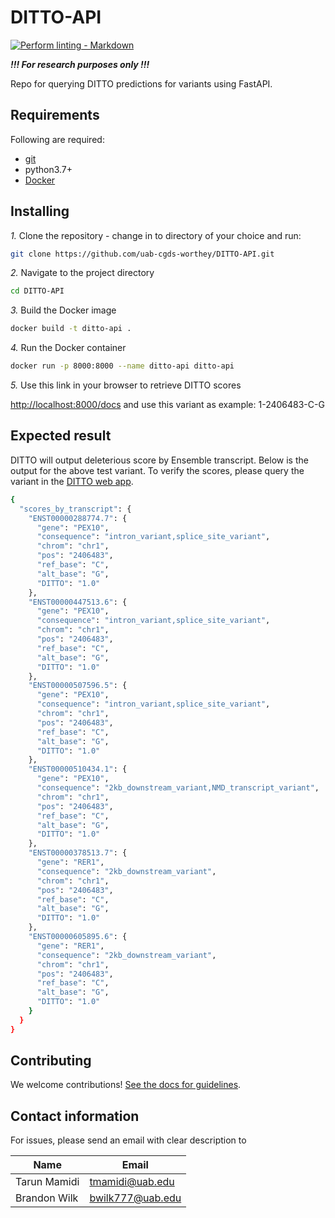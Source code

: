 # DITTO-API

<!-- markdown-link-check-disable -->
[![Perform linting -
Markdown](https://github.com/uab-cgds-worthey/DITTO-API/actions/workflows/linting.yml/badge.svg)](https://github.com/uab-cgds-worthey/DITTO-API/actions/workflows/linting.yml)
<!-- markdown-link-check-enable -->

***!!! For research purposes only !!!***

Repo for querying DITTO predictions for variants using FastAPI.

## Requirements

Following are required:

- [git](https://git-scm.com/downloads)
- python3.7+
- [Docker](https://www.docker.com/products/docker-desktop)

## Installing

*1.* Clone the repository - change in to directory of your choice and run:

```sh
git clone https://github.com/uab-cgds-worthey/DITTO-API.git
```

*2.* Navigate to the project directory

```sh
cd DITTO-API
```

*3.* Build the Docker image

```sh
docker build -t ditto-api .
```

*4.* Run the Docker container

```sh
docker run -p 8000:8000 --name ditto-api ditto-api
```

*5.* Use this link in your browser to retrieve DITTO scores

<!-- markdown-link-check-disable -->
<http://localhost:8000/docs>
 and use this variant as example: 1-2406483-C-G

## Expected result

DITTO will output deleterious score by Ensemble transcript. Below is the output for the above test variant. To verify
the scores, please query the variant in the [DITTO web app](https://cgds-ditto.streamlit.app/).
<!-- markdown-link-check-enable -->

```sh
{
  "scores_by_transcript": {
    "ENST00000288774.7": {
      "gene": "PEX10",
      "consequence": "intron_variant,splice_site_variant",
      "chrom": "chr1",
      "pos": "2406483",
      "ref_base": "C",
      "alt_base": "G",
      "DITTO": "1.0"
    },
    "ENST00000447513.6": {
      "gene": "PEX10",
      "consequence": "intron_variant,splice_site_variant",
      "chrom": "chr1",
      "pos": "2406483",
      "ref_base": "C",
      "alt_base": "G",
      "DITTO": "1.0"
    },
    "ENST00000507596.5": {
      "gene": "PEX10",
      "consequence": "intron_variant,splice_site_variant",
      "chrom": "chr1",
      "pos": "2406483",
      "ref_base": "C",
      "alt_base": "G",
      "DITTO": "1.0"
    },
    "ENST00000510434.1": {
      "gene": "PEX10",
      "consequence": "2kb_downstream_variant,NMD_transcript_variant",
      "chrom": "chr1",
      "pos": "2406483",
      "ref_base": "C",
      "alt_base": "G",
      "DITTO": "1.0"
    },
    "ENST00000378513.7": {
      "gene": "RER1",
      "consequence": "2kb_downstream_variant",
      "chrom": "chr1",
      "pos": "2406483",
      "ref_base": "C",
      "alt_base": "G",
      "DITTO": "1.0"
    },
    "ENST00000605895.6": {
      "gene": "RER1",
      "consequence": "2kb_downstream_variant",
      "chrom": "chr1",
      "pos": "2406483",
      "ref_base": "C",
      "alt_base": "G",
      "DITTO": "1.0"
    }
  }
}
```

## Contributing

We welcome contributions! [See the docs for guidelines](./CONTRIBUTING.md).

## Contact information

For issues, please send an email with clear description to

|Name | Email |
|------|--------|
|Tarun Mamidi | <tmamidi@uab.edu>|
|Brandon Wilk | <bwilk777@uab.edu>|
